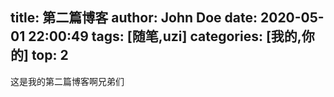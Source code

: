 title: 第二篇博客
author: John Doe
date: 2020-05-01 22:00:49
tags: [随笔,uzi]
categories: [我的,你的]
top: 2
---
这是我的第二篇博客啊兄弟们